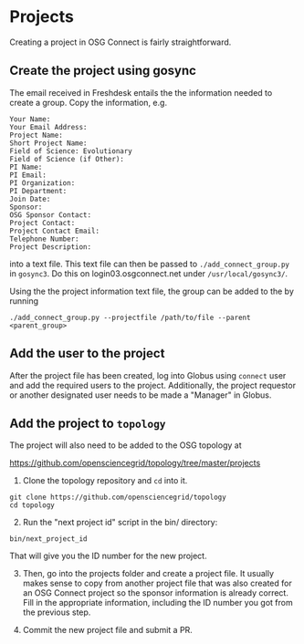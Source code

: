 # Projects

Creating a project in OSG Connect is fairly straightforward. 

## Create the project using gosync

The email received 
in Freshdesk entails the the information needed to create a group. Copy the 
information, e.g. 

```
Your Name: 
Your Email Address: 
Project Name: 
Short Project Name: 
Field of Science: Evolutionary 
Field of Science (if Other): 
PI Name: 
PI Email:
PI Organization:
PI Department:
Join Date: 
Sponsor: 
OSG Sponsor Contact: 
Project Contact: 
Project Contact Email: 
Telephone Number: 
Project Description:
```

into a text file. This text file can then be passed to `./add_connect_group.py` 
in `gosync3`. Do this on login03.osgconnect.net under `/usr/local/gosync3/`.

Using the the project information text file, the group can be added to the 
by running 

```
./add_connect_group.py --projectfile /path/to/file --parent <parent_group>
```

## Add the user to the project

After the project file has been created, log into Globus using `connect` user and
add the required users to the project. Additionally, the project requestor or 
another designated user needs to be made a "Manager" in Globus.

## Add the project to `topology`

The project will also need to be added to the OSG topology at 

https://github.com/opensciencegrid/topology/tree/master/projects

1. Clone the topology repository and `cd` into it.
```
git clone https://github.com/opensciencegrid/topology
cd topology
```

2. Run the "next project id" script in the bin/ directory:
```
bin/next_project_id
```
That will give you the ID number for the new project.  

3. Then, go into the projects folder and create a project 
 file. It usually makes sense to copy from another project 
 file that was also created for an OSG Connect project so the 
 sponsor information is already correct.  Fill in the appropriate information, including the ID number 
 you got from the previous step. 

4. Commit the new project file and submit a PR. 


